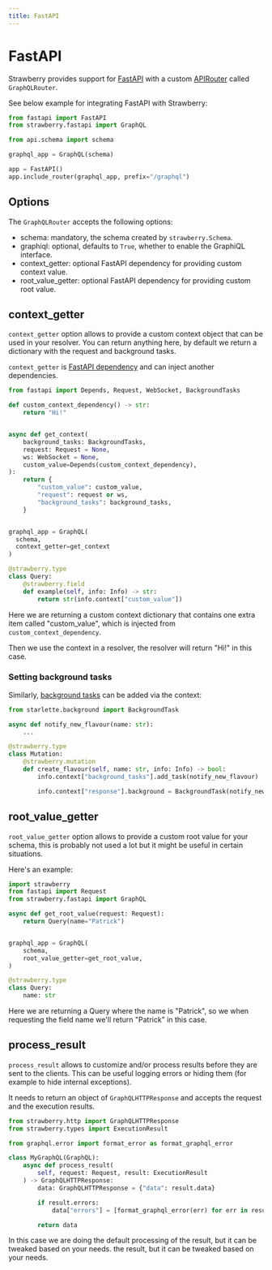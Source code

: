 ```yaml
---
title: FastAPI
---
```


# FastAPI

Strawberry provides support for [FastAPI](https://fastapi.tiangolo.com/) with a custom [APIRouter](https://fastapi.tiangolo.com/tutorial/bigger-applications/#apirouter) called `GraphQLRouter`.

See below example for integrating FastAPI with Strawberry:

```python
from fastapi import FastAPI
from strawberry.fastapi import GraphQL

from api.schema import schema

graphql_app = GraphQL(schema)

app = FastAPI()
app.include_router(graphql_app, prefix="/graphql")
```

## Options

The `GraphQLRouter` accepts the following options:

- schema: mandatory, the schema created by `strawberry.Schema`.
- graphiql: optional, defaults to `True`, whether to enable the GraphiQL
  interface.
- context_getter: optional FastAPI dependency for providing custom context value.
- root_value_getter: optional FastAPI dependency for providing custom root value.

## context_getter

`context_getter` option allows to provide a custom context object that can be used in your
resolver. You can return anything here, by default we return a dictionary with
the request and background tasks.

`context_getter` is [FastAPI dependency](https://fastapi.tiangolo.com/tutorial/dependencies/)
and can inject another dependencies.

```python
from fastapi import Depends, Request, WebSocket, BackgroundTasks

def custom_context_dependency() -> str:
    return "Hi!"


async def get_context(
    background_tasks: BackgroundTasks,
    request: Request = None,
    ws: WebSocket = None,
    custom_value=Depends(custom_context_dependency),
):
    return {
        "custom_value": custom_value,
        "request": request or ws,
        "background_tasks": background_tasks,
    }


graphql_app = GraphQL(
  schema,
  context_getter=get_context
)

@strawberry.type
class Query:
    @strawberry.field
    def example(self, info: Info) -> str:
        return str(info.context["custom_value"])
```

Here we are returning a custom context dictionary that contains one extra item
called "custom_value", which is injected from `custom_context_dependency`.

Then we use the context in a resolver, the resolver will return "Hi!" in this
case.

### Setting background tasks

Similarly, [background tasks](https://fastapi.tiangolo.com/tutorial/background-tasks/?h=background) can be added via the context:

```python
from starlette.background import BackgroundTask

async def notify_new_flavour(name: str):
    ...

@strawberry.type
class Mutation:
    @strawberry.mutation
    def create_flavour(self, name: str, info: Info) -> bool:
        info.context["background_tasks"].add_task(notify_new_flavour)

        info.context["response"].background = BackgroundTask(notify_new_flavour, name)
```

## root_value_getter

`root_value_getter` option allows to provide a custom root value for your schema, this is
probably not used a lot but it might be useful in certain situations.

Here's an example:

```python
import strawberry
from fastapi import Request
from strawberry.fastapi import GraphQL

async def get_root_value(request: Request):
    return Query(name="Patrick")


graphql_app = GraphQL(
    schema,
    root_value_getter=get_root_value,
)

@strawberry.type
class Query:
    name: str
```

Here we are returning a Query where the name is "Patrick", so we when requesting
the field name we'll return "Patrick" in this case.

## process_result

`process_result` allows to customize and/or process results before they are sent
to the clients. This can be useful logging errors or hiding them (for example to
hide internal exceptions).

It needs to return an object of `GraphQLHTTPResponse` and accepts the request
and the execution results.

```python
from strawberry.http import GraphQLHTTPResponse
from strawberry.types import ExecutionResult

from graphql.error import format_error as format_graphql_error

class MyGraphQL(GraphQL):
    async def process_result(
        self, request: Request, result: ExecutionResult
    ) -> GraphQLHTTPResponse:
        data: GraphQLHTTPResponse = {"data": result.data}

        if result.errors:
            data["errors"] = [format_graphql_error(err) for err in result.errors]

        return data
```

In this case we are doing the default processing of the result, but it can be
tweaked based on your needs. the result, but it can be tweaked based on your needs.
